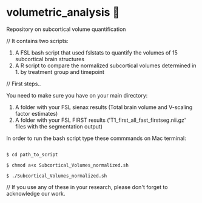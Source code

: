 # volumetric_analysis 🧠
Repository on subcortical volume quantification

// It contains two scripts:
1. A FSL bash script that used fslstats to quantify the volumes of 15 subcortical brain structures
2. A R script to compare the normalized subcortical volumes determined in 1. by treatment group and timepoint 

// First steps..

You need to make sure you have on your main directory:
1. A folder with your FSL sienax results (Total brain volume and V-scaling factor estimates)
2. A folder with your FSL FIRST results ('T1_first_all_fast_firstseg.nii.gz' files with the segmentation output)

In order to run the bash script type these commmands on Mac terminal:

```

$ cd path_to_script

$ chmod a+x Subcortical_Volumes_normalized.sh

$ ./Subcortical_Volumes_normalized.sh
```

// If you use any of these in your research, please don't forget to acknowledge our work.
